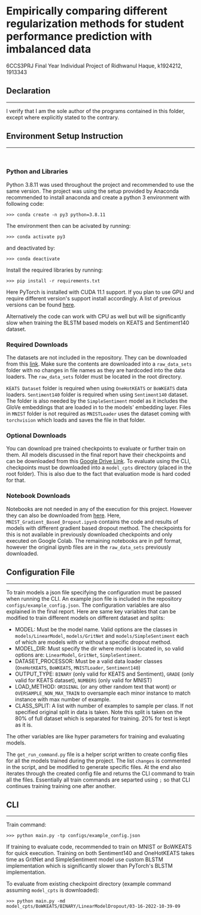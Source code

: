 # Empirically comparing different regularization methods for student performance prediction with imbalanced data


6CCS3PRJ Final Year Individual Project of Ridhwanul Haque, k1924212, 1913343

## Declaration
---

I verify that I am the sole author of the programs contained in this folder, except where explicitly stated to the contrary.

## Environment Setup Instruction
---

<br/>

### Python and Libraries

Python 3.8.11 was used throughout the project and recommended to use the same version. The project was using the setup provided by Anaconda recommended to install anaconda and create a python 3 environment with following code:

```
>>> conda create -n py3 python=3.8.11
```

The environment then can be acivated by running:
```
>>> conda activate py3
```
and deactivated by:
```
>>> conda deactivate
```

Install the required libraries by running:
```
>>> pip install -r requirements.txt
```

Here PyTorch is installed with CUDA 11.1 support. If you plan to use GPU and require different version's support install accordingly. A list of previous versions can be found [here](https://pytorch.org/get-started/previous-versions/).

Alternatively the code can work with CPU as well but will be significantly slow when training the BLSTM based models on KEATS and Sentiment140 dataset.

### Required Downloads

The datasets are not included in the repository. They can be downloaded from this [link](https://drive.google.com/drive/folders/1RFZyTEdY5ckX8TpBrcBRPHSVolhU81lQ?usp=sharing). Make sure the contents are downloaded into a `raw_data_sets` folder  with no changes in file names as they are hardcoded into the data loaders. The `raw_data_sets` folder must be located in the root directory. 

`KEATS Dataset` folder is required when using `OneHotKEATS` or `BoWKEATS` data loaders.
`Sentiment140` folder is required when using `Sentiment140` dataset. The folder is also needed by the `SimpleSentiment` model as it includes the GloVe embeddings that are loaded in to the models' embedding layer.
Files in `MNIST` folder is not required as `MNISTLoader` uses the dataset coming with `torchvision` which loads and saves the file in that folder.

### Optional Downloads

You can download pre trained checkpoints to evaluate or further train on them. All models discussed in the final report have their checkpoints and can be downloaded from this [Google Drive Link](). To evaluate using the CLI, checkpoints must be downloaded into a `model_cpts` directory (placed in the root folder). This is also due to the fact that evaluation mode is hard coded for that. 

### Notebook Downloads

Notebooks are not needed in any of the execution for this project. However they can also be downloaded from [here](https://drive.google.com/drive/folders/1jYwQHZ2399eFM8tR1x49xeYwfCZ0RMVh?usp=sharing). Here, `MNIST_Gradient_Based_Dropout.ipynb` contains the code and results of models with different gradient based dropout method. The checkpoints for this is not available in previously downloaded checkpoints and only executed on Google Colab. The remaining notebooks are in pdf format, however the original ipynb files are in the `raw_data_sets` previously downloaded.

## Configuration File
---

To train models a json file specifying the configuration must be passed when running the CLI. An example json file is included in the repository `configs/example_config.json`. The configuration variables are also explained in the final report. Here are same key variables that can be modified to train different models on different dataset and splits:

- MODEL: Must be the model name. Valid options are the classes in `models/LinearModel`, `models/GritNet` and `models/SimpleSentiment` each of which are models with or without a specific dropout method.
- MODEL_DIR: Must specify the dir where model is located in, so valid options are: `LinearModel`, `GritNet`, `SimpleSentiment`.
- DATASET_PROCESSOR: Must be a valid data loader classes (`OneHotKEATS`, `BoWKEATS`, `MNISTLoader`, `Sentiment140`)
- OUTPUT_TYPE: `BINARY` (only valid for KEATS and Sentiment), `GRADE` (only valid for KEATS dataset), `NUMBERS` (only valid for MNIST)
- LOAD_METHOD: `ORIGINAL` (or any other random text that wont) or `OVERSAMPLE_NON_MAX_TRAIN` to oversample each minor instance to match instance with max number of example.
- CLASS_SPLIT: A list with number of examples to sample per class. If not specified original split in data is taken. Note this split is taken on the 80% of full dataset which is separated for training. 20% for test is kept as it is.

The other variables are like hyper parameters for training and evaluating models.

The `get_run_command.py` file is a helper script written to create config files for all the models trained during the project. The list `changes` is commented in the script, and be modified to generate specific files. At the end also iterates through the created config file and returns the CLI command to train all the files. Essentially all train commands are separted using `;` so that CLI continues training training one after another.

## CLI
---

Train command:
```
>>> python main.py -tp configs/example_config.json
```

If training to evaluate code, recommended to train on MNIST or BoWKEATS for quick execution. Training on both Sentiment140 and OneHotKEATS takes time as GritNet and SimpleSentiment model use custom BLSTM implementation which is significantly slower than PyTorch's BLSTM implementation. 

To evaluate from existing checkpoint directory (example command assuming `model_cpts` is downloaded):
```
>>> python main.py -md model_cpts/BoWKEATS/BINARY/LinearModelDropout/03-16-2022-10-39-09
```

